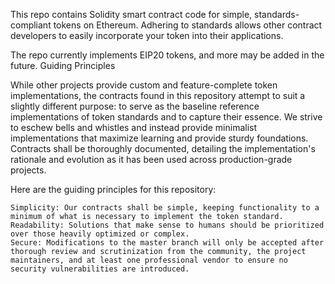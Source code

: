 

This repo contains Solidity smart contract code for simple, standards-compliant tokens on Ethereum. Adhering to standards allows other contract developers to easily incorporate your token into their applications.

The repo currently implements EIP20 tokens, and more may be added in the future.
Guiding Principles

While other projects provide custom and feature-complete token implementations, the contracts found in this repository attempt to suit a slightly different purpose: to serve as the baseline reference implementations of token standards and to capture their essence. We strive to eschew bells and whistles and instead provide minimalist implementations that maximize learning and provide sturdy foundations. Contracts shall be thoroughly documented, detailing the implementation's rationale and evolution as it has been used across production-grade projects.

Here are the guiding principles for this repository:

    Simplicity: Our contracts shall be simple, keeping functionality to a minimum of what is necessary to implement the token standard.
    Readability: Solutions that make sense to humans should be prioritized over those heavily optimized or complex.
    Secure: Modifications to the master branch will only be accepted after thorough review and scrutinization from the community, the project maintainers, and at least one professional vendor to ensure no security vulnerabilities are introduced.

